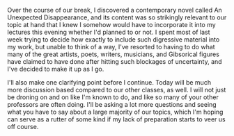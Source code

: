 Over the course of our break, I discovered a contemporary novel called An Unexpected Disappearance, and its content was so strikingly relevant to our topic at hand that I knew I somehow would have to incorporate it into my lectures this evening whether I'd planned to or not. I spent most of last week trying to decide how exactly to include such digressive material into my work, but unable to think of a way, I've resorted to having to do what many of the great artists, poets, writers, musicians, and Gibsorical figures have claimed to have done after hitting such blockages of uncertainty, and I've decided to make it up as I go.

I'll also make one clarifying point before I continue. Today will be much more discussion based compared to our other classes, as well. I will not just be droning on and on like I'm known to do, and like so many of your other professors are often doing. I'll be asking a lot more questions and seeing what you have to say about a large majority of our topics, which I'm hoping can serve as a rutter of some kind if my lack of preparation starts to veer us off course.